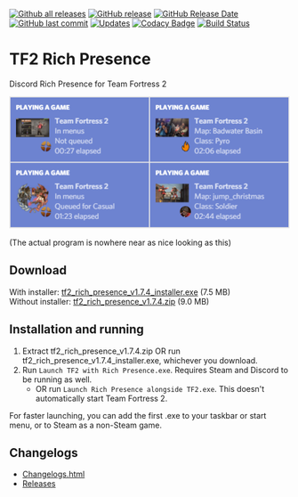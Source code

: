 [![Github all releases](https://img.shields.io/github/downloads/Kataiser/tf2-rich-presence/total.svg)](https://GitHub.com/Kataiser/tf2-rich-presence/releases/)
[![GitHub release](https://img.shields.io/github/release/Kataiser/tf2-rich-presence.svg)](https://GitHub.com/Kataiser/tf2-rich-presence/releases/)
[![GitHub Release Date](https://img.shields.io/github/release-date/Kataiser/tf2-rich-presence.svg)](https://GitHub.com/Kataiser/tf2-rich-presence/releases/)
[![GitHub last commit](https://img.shields.io/github/last-commit/Kataiser/tf2-rich-presence.svg)](https://github.com/Kataiser/tf2-rich-presence/commits/master)
[![Updates](https://pyup.io/repos/github/Kataiser/tf2-rich-presence/shield.svg)](https://pyup.io/repos/github/Kataiser/tf2-rich-presence/)
[![Codacy Badge](https://api.codacy.com/project/badge/Grade/18a048d3a05e4815b247d886abef575f)](https://www.codacy.com/app/Kataiser/tf2-rich-presence?utm_source=github.com&amp;utm_medium=referral&amp;utm_content=Kataiser/tf2-rich-presence&amp;utm_campaign=Badge_Grade)
[![Build Status](https://travis-ci.org/Kataiser/tf2-rich-presence.svg?branch=master)](https://travis-ci.org/Kataiser/tf2-rich-presence)

# TF2 Rich Presence
Discord Rich Presence for Team Fortress 2

![Preview image](preview.png)

(The actual program is nowhere near as nice looking as this)

## Download
With installer: [tf2_rich_presence_v1.7.4_installer.exe](https://github.com/Kataiser/tf2-rich-presence/releases/download/v1.7.4/tf2_rich_presence_v1.7.4_installer.exe) (7.5 MB)  
Without installer: [tf2_rich_presence_v1.7.4.zip](https://github.com/Kataiser/tf2-rich-presence/releases/download/v1.7.4/tf2_rich_presence_v1.7.4.zip) (9.0 MB)

## Installation and running
1. Extract tf2_rich_presence_v1.7.4.zip OR run tf2_rich_presence_v1.7.4_installer.exe, whichever you download.
2. Run `Launch TF2 with Rich Presence.exe`. Requires Steam and Discord to be running as well.
	- OR run `Launch Rich Presence alongside TF2.exe`. This doesn't automatically start Team Fortress 2.

For faster launching, you can add the first .exe to your taskbar or start menu, or to Steam as a non-Steam game.

## Changelogs
- [Changelogs.html](https://htmlpreview.github.io/?https://github.com/Kataiser/tf2-rich-presence/blob/master/Changelogs.html)
- [Releases](https://github.com/Kataiser/tf2-rich-presence/releases)